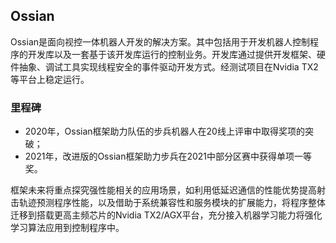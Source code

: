 Ossian
---

Ossian是面向视控一体机器人开发的解决方案。其中包括用于开发机器人控制程序的开发库以及一套基于该开发库运行的控制业务。开发库通过提供开发框架、硬件抽象、调试工具实现线程安全的事件驱动开发方式。经测试项目在Nvidia TX2等平台上稳定运行。

### 里程碑

- 2020年，Ossian框架助力队伍的步兵机器人在20线上评审中取得奖项的突破；
- 2021年，改进版的Ossian框架助力步兵在2021中部分区赛中获得单项一等奖。

框架未来将重点探究强性能相关的应用场景，如利用低延迟通信的性能优势提高射击轨迹预测程序性能，以及借助于系统兼容性和服务模块的扩展能力，将程序整体迁移到搭载更高主频芯片的Nvidia TX2/AGX平台，充分接入机器学习能力将强化学习算法应用到控制程序中。